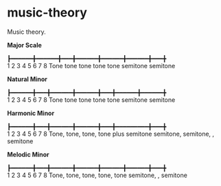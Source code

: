 # music-theory
Music theory.

**Major Scale**

┣━━━━━━╋━━━━━━╋━━━╋━━━━━━╋━━━━━━╋━━━━━━╋━━━╋<br/>
1      2      3   4      5      6      7   8
  Tone   tone       tone   tone   tone
  			 semitone                 semitone

**Natural Minor**

┣━━━━━━╋━━━╋━━━━━━╋━━━━━━╋━━━╋━━━━━━╋━━━━━━╋<br/>
1      2   3      4      5   6      7      8
  Tone       tone   tone       tone   tone
      semitone          semitone 


**Harmonic Minor**

┣━━━━━━╋━━━╋━━━━━━╋━━━━━━╋━━━╋━━━━━━━━━╋━━━╋<br/>
1      2   3      4      5   6         7   8
Tone, tone, tone, tone plus semitone
semitone, semitone, , semitone

**Melodic Minor**

┣━━━━━━╋━━━╋━━━━━━╋━━━━━━╋━━━━━━╋━━━━━━╋━━━╋<br/>
1      2   3      4      5      6      7   8
Tone, tone, tone, tone, tone
semitone, , semitone
